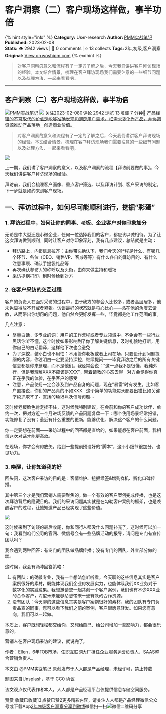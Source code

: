 # 客户洞察（二）客户现场这样做，事半功倍
{% hint style="info" %}
**Category:** User-research
**Author:** [PMM实战笔记](https://www.woshipm.com/u/1084308)
**Published:** 2023-02-08  
**Stats:** 👁️ 2942 views | 💬 0 comments | ⭐ 13 collects
**Tags:** 2年,初级,客户洞察
**Original:** [View on woshipm.com](https://www.woshipm.com/user-research/5747202.html)
{% endhint %}
> 对客户洞察的意义和流程有了一定的了解之后，今天我们讲讲客户拜访现场的经验。本文结合情景，梳理在客户拜访现场我们需要注意的一些细节问题以及处理方法，一起来看看吧。

---

## 客户洞察（二）客户现场这样做，事半功倍

[![](https://static.woshipm.com/pmapp_avatar_20230215113359_9706.jpg?imageView2/1/w/72/h/72/q/100)](https://www.woshipm.com/u/1084308)[PMM实战笔记](https://www.woshipm.com/u/1084308) ![](https://static.woshipm.com/tag/1101_1@2x.png) 关注2023-02-080 评论 2942 浏览 13 收藏 7 分钟[🔗 产品经理的不可取代的价值是能够准确发现和满足用户需求，把需求转化为产品，并协调资源推动产品落地，创造商业价值。](https://ke.qidianla.com/courses/90pm)

> 对客户洞察的意义和流程有了一定的了解之后，今天我们讲讲客户拜访现场的经验。本文结合情景，梳理在客户拜访现场我们需要注意的一些细节问题以及处理方法，一起来看看吧。

![](https://image.woshipm.com/wp-files/2023/02/fJnUIgSVnX8TyjsazQoI.jpg)

上一期，我们讲了客户洞察的意义，以及客户洞察的流程【拜访前要做的事】。今天我们讲讲客户拜访现场的经验。

拜访前，我们会梳理客户画像、重点客户筛选、以及拜访计划、客户采访的制定。下一步就是如约来到客户现场。

## 一、拜访过程中，如何尽可能顺利进行，挖掘“彩蛋”

### 1\. 拜访过程中，如何让你的同事、老板、企业客户对你印象加分

无论是中大型还是小微企业，任何一位选择我们的客户，都应该以诚相待。为了让这次拜访做到顺利，同时让客户对你印象深刻，我有几点建议，总结就是主动：

*   拜访路上，内部信息拉齐：由你带头确认下，我们今天的行程是什么、有哪几个环节、各位（CEO、销售VP、客成等等）有什么各自的拜访目的、有什么注意事项、确认手提袋礼品等
*   再次确认参访人的称呼以及头衔，由你来做主持和暖场
*   采访提纲打印，到时候给到对方

### 2\. 在客户采访的交互过程

客户的负责人在面对采访的过程中，由于我方的参会人比较多，或者高层居多，他未免显得放不开或者紧张。访谈最好的状态就是将心比心——站在他的角度去请教，从而带出你想问的问题，他自然会更好发挥一些，毕竟都是他工作范围的事。

几点注意：

*   尽量白话，少专业的词：用户的工作流程或者专业领域中，不免会有一些行业黑话你听不懂，这个时候如果影响到了你了解关键信息，及时礼貌地打断，用你自己的白话翻译，这样他下次也会避免
*   为了深挖，装小白也不用怕：不用管你老板或者上司在场，只要设计到问题提纲的内容，你没明白一定要坚持深挖，继续提问——毕竟拜访之后的所有关键信息都是你来整理，而不是他们。我经常会说：”这一点我不是很懂，我纯外行，但是我理解XXX不应该是XXX”，带着请教的心态去聊，对方会觉得你真正在乎我的体验，在乎客户的感受
*   注意，产品使用一定会涉及到产品自身的问题，现在”暴雷”时有发生，比如客户直接说，你们的产品真的不如XXX，这个简单的功能每天都要出错比如关键字段抓取不了、直播的延迟以及信号问题…

这时候老板脸色肯定挂不住，这时候我特别建议，在会前和你的客户成功伙伴，单约一次，把对方近一个月进场反馈的产品问题复盘一下：哪个使用场景经常报错，功能修复了没有；最近有什么重要的更新，能够优化、解决这个客户的什么问题。

你一定要想在前面——采访过程中的回答都是直给的，如果能想在客户前面，我相信这次对话才能更高效。

在现场，你才会有的放矢，给到一些提前预设好的“脚本”，这个小细节很加分，也见功力。

### 3\. 唤醒，让你知道我的好

回头问，这次客户采访的目的是：客情维护、挖掘续签&增购商机、孵化口碑传播。

其中第三个才是我们营销人需要聚焦的，做一个有效的客户案例完成传播，也是这次拜访背后的隐藏目的。我们的采访问题其实就是在勾勒客户案例的框架，也是唤醒客户的过程，让她知道产品已经实现了这些价值。

![](https://image.woshipm.com/wp-files/2023/02/5zr91Rnae4jXzwoiEvt3.png)

这时候来到了访谈的最后收尾，你和同行人都没什么问题补充了，这时候可以加一句：我看到咱们公司的官网、微信号会有一些品牌活动的报导，请问是专门有宣传团队吗？

我会遇到两种回答：有专门的团队做品牌传播；没有专门的团队，外宣部分做的弱。

这时候，我会有两种回答策略：

1.  有团队：的确很专业，我有一个想法您听听看，今天聊的这些信息其实是客户案例很好的素材，既能体现我们企业的发展实力，也能体现我们XX业务对于数字化的实践成果。我想邀请您一起共创一个客户案例，我们也有不少XXX业的合作客户，希望未来能够给您带来一些有效的合作资源。
2.  没有团队：今天聊的这些信息其实是客户案例很好的素材，我的团队有专门负责品宣的同事，您可以看下我们之前的案例，客户很愿意转发。如果您有意向，我们可以一起做。

本质上，客户既想轻松都交给你，又想给自己、给公司增加一些影响力，都会很乐意的。

营销人在客户现场采访的建议，就说完了。

作者：Ellen，6年TOB市场，任职互联网大厂担任企业服务运营负责人、SAAS整合营销负责人。

本文由 @PMM实战笔记 原创发布于人人都是产品经理，未经许可，禁止转载

题图来自Unsplash，基于 CC0 协议

该文观点仅代表作者本人，人人都是产品经理平台仅提供信息存储空间服务。

赞赏 收藏已收藏13 点赞已赞2更多精彩内容，请关注人人都是产品经理微信公众号或下载App[2年](https://www.woshipm.com/tag/2%e5%b9%b4)[初级](https://www.woshipm.com/tag/%e5%88%9d%e7%ba%a7)[客户洞察](https://www.woshipm.com/tag/%e5%ae%a2%e6%88%b7%e6%b4%9e%e5%af%9f)[分享到微博](https://service.weibo.com/share/share.php?appkey=2775287854&title=客户洞察（二）客户现场这样做，事半功倍&url=https://www.woshipm.com/user-research/5747202.html&pic=https://image.woshipm.com/wp-files/2023/02/fJnUIgSVnX8TyjsazQoI.jpg)微信扫一扫![微信二维码](https://api.pwmqr.com/qrcode/create/?url=https://www.woshipm.com/user-research/5747202.html)分享